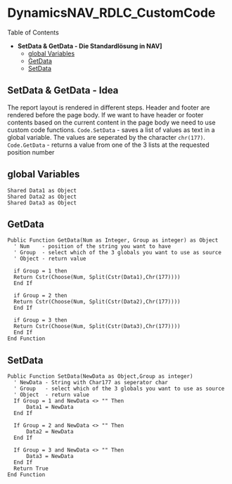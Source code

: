 # DynamicsNAV_RDLC_CustomCode

Table of Contents
* __SetData & GetData - Die Standardlösung in NAV]__
  * [global Variables](#global-Variables)
  * [GetData](#GetData)
  * [SetData](#SetData)
  
## SetData & GetData - Idea
The report layout is rendered in different steps. Header and footer are rendered before the page body. If we want to have header or footer contents based on the current content in the page body we need to use custom code functions. 
`Code.SetData` - saves a list of values as text in a global variable. The values are seperated by the character `chr(177)`. `Code.GetData` - returns a value from one of the 3 lists at the requested position number

## global Variables
```vbnet
Shared Data1 as Object
Shared Data2 as Object
Shared Data3 as Object
```
## GetData
```vbnet
Public Function GetData(Num as Integer, Group as integer) as Object
  ' Num    - position of the string you want to have 
  ' Group  - select which of the 3 globals you want to use as source 
  ' Object - return value  

  if Group = 1 then
  Return Cstr(Choose(Num, Split(Cstr(Data1),Chr(177))))
  End If

  if Group = 2 then
  Return Cstr(Choose(Num, Split(Cstr(Data2),Chr(177))))
  End If

  if Group = 3 then
  Return Cstr(Choose(Num, Split(Cstr(Data3),Chr(177))))
  End If
End Function
```
## SetData
```vbnet     
Public Function SetData(NewData as Object,Group as integer)
  ' NewData - String with Char177 as seperator char 
  ' Group   - select which of the 3 globals you want to use as source 
  ' Object  - return value   
  If Group = 1 and NewData <> "" Then
      Data1 = NewData
  End If

  If Group = 2 and NewData <> "" Then
      Data2 = NewData
  End If

  If Group = 3 and NewData <> "" Then
      Data3 = NewData
  End If
  Return True
End Function
```
